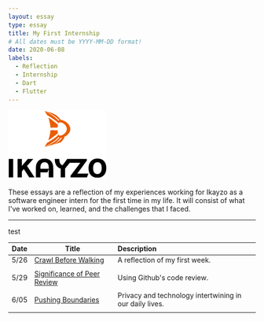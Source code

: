 ```yaml
---
layout: essay
type: essay
title: My First Internship
# All dates must be YYYY-MM-DD format!
date: 2020-06-08
labels:
  - Reflection
  - Internship
  - Dart
  - Flutter
---
```


<img class="" src="../images/logo-ikayzo.png">

These essays are a reflection of my experiences working for Ikayzo as a software engineer intern for the first time in my life. It will consist of what I've worked on, learned, and the challenges that I faced.
<hr>
test

| Date | Title | Description |
|:-------:|--------|:---------|
| 5/26 | [Crawl Before Walking](2015-08-26.md) | A reflection of my first week. |
|||
| 5/29 | [Significance of Peer Review](Significance-of-peer-review.md) | Using Github's code review. |
|||
| 6/05 | [Pushing Boundaries](Pushing-boundaries.md) | Privacy and technology intertwining in our daily lives. |
|||

